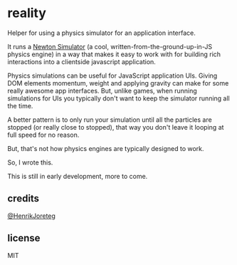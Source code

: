 # reality

Helper for using a physics simulator for an application interface. 

It runs a [Newton Simulator](https://github.com/hunterloftis/newton) (a cool, written-from-the-ground-up-in-JS physics engine) in a way that makes it easy to work with for building rich interactions into a clientside javascript application.

Physics simulations can be useful for JavaScript application UIs. Giving DOM elements momentum, weight and applying gravity can make for some really awesome app interfaces. But, unlike games, when running simulations for UIs you typically don't want to keep the simulator running all the time. 

A better pattern is to only run your simulation until all the particles are stopped (or really close to stopped), that way you don't leave it looping at full speed for no reason.

But, that's not how physics engines are typically designed to work.

So, I wrote this. 

This is still in early development, more to come. 

## credits

[@HenrikJoreteg](http://twitter.com/henrikjoreteg)

## license

MIT
